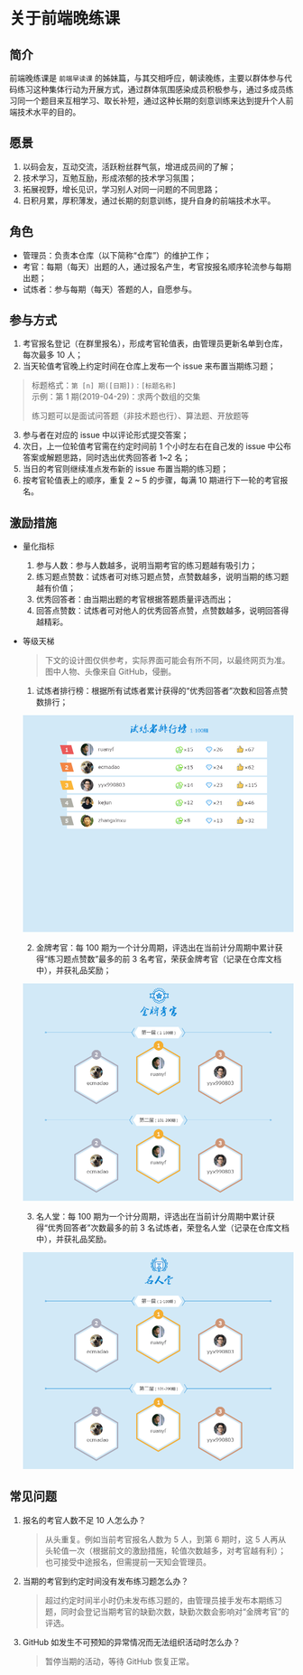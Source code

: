 # 关于前端晚练课

## 简介

前端晚练课是 `前端早读课` 的姊妹篇，与其交相呼应，朝读晚练，主要以群体参与代码练习这种集体行动为开展方式，通过群体氛围感染成员积极参与，通过多成员练习同一个题目来互相学习、取长补短，通过这种长期的刻意训练来达到提升个人前端技术水平的目的。

## 愿景

1. 以码会友，互动交流，活跃粉丝群气氛，增进成员间的了解；
2. 技术学习，互勉互励，形成浓郁的技术学习氛围；
3. 拓展视野，增长见识，学习别人对同一问题的不同思路；
4. 日积月累，厚积薄发，通过长期的刻意训练，提升自身的前端技术水平。

## 角色

- 管理员：负责本仓库（以下简称“仓库”）的维护工作；
- 考官：每期（每天）出题的人，通过报名产生，考官按报名顺序轮流参与每期出题；
- 试炼者：参与每期（每天）答题的人，自愿参与。

## 参与方式

1. 考官报名登记（在群里报名），形成考官轮值表，由管理员更新名单到仓库，每次最多 10 人；
2. 当天轮值考官晚上约定时间在仓库上发布一个 issue 来布置当期练习题；

  > 标题格式：`第 [n] 期([日期])：[标题名称]` <br/>
  > 示例：第 1 期(2019-04-29)：求两个数组的交集
  >
  > 练习题可以是面试问答题（非技术题也行）、算法题、开放题等

3. 参与者在对应的 issue 中以评论形式提交答案；
4. 次日，上一位轮值考官需在约定时间前 1 个小时左右在自己发的 issue 中公布答案或解题思路，同时选出优秀回答者 1~2 名；
5. 当日的考官则继续准点发布新的 issue 布置当期的练习题；
6. 按考官轮值表上的顺序，重复 2 ~ 5 的步骤，每满 10 期进行下一轮的考官报名。

## 激励措施

- 量化指标

	1. 参与人数：参与人数越多，说明当期考官的练习题越有吸引力；
	2. 练习题点赞数：试炼者可对练习题点赞，点赞数越多，说明当期的练习题越有价值；
	3. 优秀回答者：由当期出题的考官根据答题质量评选而出；
	4. 回答点赞数：试炼者可对他人的优秀回答点赞，点赞数越多，说明回答得越精彩。

- 等级天梯

  > 下文的设计图仅供参考，实际界面可能会有所不同，以最终网页为准。<br>
  > 图中人物、头像来自 GitHub，侵删。


	1. 试炼者排行榜：根据所有试炼者累计获得的“优秀回答者”次数和回答点赞数排行；

    ![](./screenshot/ranking-list.png)

	2. 金牌考官：每 100 期为一个计分周期，评选出在当前计分周期中累计获得“练习题点赞数”最多的前 3 名考官，荣获金牌考官（记录在仓库文档中），并获礼品奖励；

    ![](./screenshot/gold-examiner.png)

	3. 名人堂：每 100 期为一个计分周期，评选出在当前计分周期中累计获得“优秀回答者”次数最多的前 3 名试炼者，荣登名人堂（记录在仓库文档中），并获礼品奖励。

    ![](./screenshot/hall-of-fame.png)

## 常见问题

1. 报名的考官人数不足 10 人怎么办？

	> 从头重复。例如当前考官报名人数为 5 人，到第 6 期时，这 5 人再从头轮值一次（根据前文的激励措施，轮值次数越多，对考官越有利）；也可接受中途报名，但需提前一天知会管理员。

2. 当期的考官到约定时间没有发布练习题怎么办？

	> 超过约定时间半小时仍未发布练习题的，由管理员接手发布本期练习题，同时会登记当期考官的缺勤次数，缺勤次数会影响对“金牌考官”的评选。

3. GitHub 如发生不可预知的异常情况而无法组织活动时怎么办？

	> 暂停当期的活动，等待 GitHub 恢复正常。
